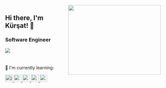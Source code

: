 <img src="https://media2.giphy.com/media/qgQUggAC3Pfv687qPC/giphy.gif?cid=790b7611a599ed245d55cb44a36a97240180272944522c99&rid=giphy.gif&ct=g" align="right" width="300" height="225">

## Hi there, I'm Kürşat! :wave:

### Software Engineer
<img src="https://img.shields.io/github/followers/kursatdemirdelen?style=social">

#
🌱 I'm currently learning:

<a href="https://www.javascript.com/" target="_blank" rel="noreferrer"><img src="https://upload.wikimedia.org/wikipedia/commons/thumb/9/99/Unofficial_JavaScript_logo_2.svg/1024px-Unofficial_JavaScript_logo_2.svg.png" alt="js" width="24" height="24"/> </a>
 <a href="https://python.org/" target="_blank" rel="noreferrer"><img src="https://upload.wikimedia.org/wikipedia/commons/thumb/c/c3/Python-logo-notext.svg/640px-Python-logo-notext.svg.png" alt="python" width="24" height="24"/> </a>
<a href="https://docs.microsoft.com/tr-tr/dotnet/csharp/" target="_blank" rel="noreferrer"><img src="https://iconape.com/wp-content/png_logo_vector/c.png" alt="csharp" width="24" height="24"/> </a>
<a href="https://dotnet.microsoft.com/" target="_blank" rel="noreferrer"><img src="https://seeklogo.com/images/1/net-logo-681E247422-seeklogo.com.png" alt="nodejs" width="24" height="24"/> </a>
<a href="https://reactjs.org/" target="_blank" rel="noreferrer"><img src="https://cdn.freebiesupply.com/logos/thumbs/2x/react-1-logo.png" alt="reactjs" width="24" height="24"/> </a>
#
 
